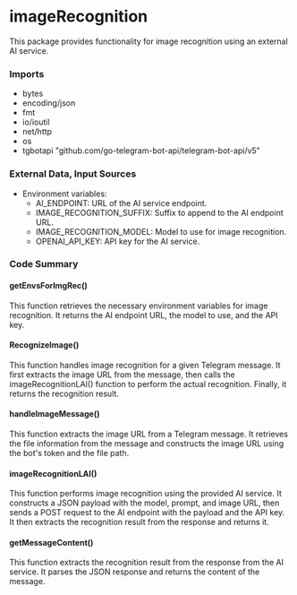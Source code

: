 # imageRecognition

This package provides functionality for image recognition using an external AI service.

### Imports

* bytes
* encoding/json
* fmt
* io/ioutil
* net/http
* os
* tgbotapi "github.com/go-telegram-bot-api/telegram-bot-api/v5"

### External Data, Input Sources

* Environment variables:
    * AI_ENDPOINT: URL of the AI service endpoint.
    * IMAGE_RECOGNITION_SUFFIX: Suffix to append to the AI endpoint URL.
    * IMAGE_RECOGNITION_MODEL: Model to use for image recognition.
    * OPENAI_API_KEY: API key for the AI service.

### Code Summary

#### getEnvsForImgRec()

This function retrieves the necessary environment variables for image recognition. It returns the AI endpoint URL, the model to use, and the API key.

#### RecognizeImage()

This function handles image recognition for a given Telegram message. It first extracts the image URL from the message, then calls the imageRecognitionLAI() function to perform the actual recognition. Finally, it returns the recognition result.

#### handleImageMessage()

This function extracts the image URL from a Telegram message. It retrieves the file information from the message and constructs the image URL using the bot's token and the file path.

#### imageRecognitionLAI()

This function performs image recognition using the provided AI service. It constructs a JSON payload with the model, prompt, and image URL, then sends a POST request to the AI endpoint with the payload and the API key. It then extracts the recognition result from the response and returns it.

#### getMessageContent()

This function extracts the recognition result from the response from the AI service. It parses the JSON response and returns the content of the message.

